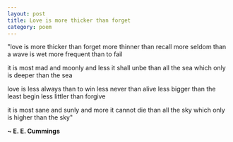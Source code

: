 ```yaml
---
layout: post
title: Love is more thicker than forget
category: poem
---
```


"love is more thicker than forget
more thinner than recall
more seldom than a wave is wet
more frequent than to fail

it is most mad and moonly
and less it shall unbe
than all the sea which only
is deeper than the sea

love is less always than to win
less never than alive
less bigger than the least begin
less littler than forgive

it is most sane and sunly
and more it cannot die
than all the sky which only
is higher than the sky"

**~ E. E. Cummings**